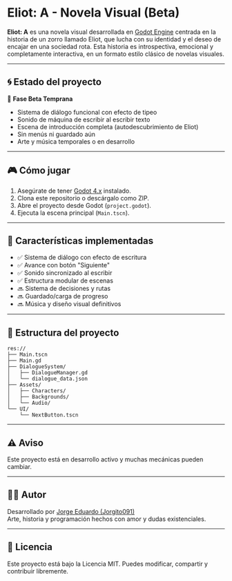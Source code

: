 
# Eliot: A - Novela Visual (Beta)

**Eliot: A** es una novela visual desarrollada en [Godot Engine](https://godotengine.org/) centrada en la historia de un zorro llamado Eliot, que lucha con su identidad y el deseo de encajar en una sociedad rota. Esta historia es introspectiva, emocional y completamente interactiva, en un formato estilo clásico de novelas visuales.

---

## 🌀 Estado del proyecto

🚧 **Fase Beta Temprana**  
- Sistema de diálogo funcional con efecto de tipeo  
- Sonido de máquina de escribir al escribir texto  
- Escena de introducción completa (autodescubrimiento de Eliot)  
- Sin menús ni guardado aún  
- Arte y música temporales o en desarrollo  

---

## 🎮 Cómo jugar

1. Asegúrate de tener [Godot 4.x](https://godotengine.org/download) instalado.
2. Clona este repositorio o descárgalo como ZIP.
3. Abre el proyecto desde Godot (`project.godot`).
4. Ejecuta la escena principal (`Main.tscn`).

---

## 🧪 Características implementadas

- ✅ Sistema de diálogo con efecto de escritura
- ✅ Avance con botón "Siguiente"
- ✅ Sonido sincronizado al escribir
- ✅ Estructura modular de escenas
- 🔜 Sistema de decisiones y rutas
- 🔜 Guardado/carga de progreso
- 🔜 Música y diseño visual definitivos

---

## 📁 Estructura del proyecto

```
res://
├── Main.tscn
├── Main.gd
├── DialogueSystem/
│   ├── DialogueManager.gd
│   └── dialogue_data.json
├── Assets/
│   ├── Characters/
│   ├── Backgrounds/
│   └── Audio/
└── UI/
    └── NextButton.tscn
```

---


## ⚠️ Aviso

Este proyecto está en desarrollo activo y muchas mecánicas pueden cambiar.  

---

## 🧑‍💻 Autor

Desarrollado por [Jorge Eduardo (Jorgito091)](mailto:hogojorsj@gmail.com)  
Arte, historia y programación hechos con amor y dudas existenciales.

---

## 📜 Licencia

Este proyecto está bajo la Licencia MIT. Puedes modificar, compartir y contribuir libremente.
